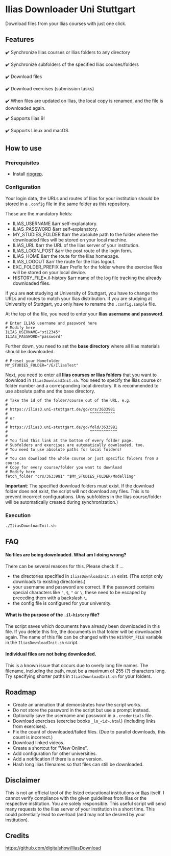 # Ilias Downloader Uni Stuttgart

Download files from your Ilias courses with just one click.

## Features

:heavy_check_mark: Synchronize Ilias courses or Ilias folders to any directory

:heavy_check_mark: Synchronize subfolders of the specified Ilias courses/folders

:heavy_check_mark: Download files

:heavy_check_mark: Download exercises (submission tasks)

:heavy_check_mark: When files are updated on Ilias, the local copy is renamed, and the file is downloaded again.

:heavy_check_mark: Supports Ilias 9!

:heavy_check_mark: Supports Linux and macOS.

## How to use

### Prerequisites

- Install [ripgrep](https://github.com/BurntSushi/ripgrep).

### Configuration

Your login data, the URLs and routes of Ilias for your institution should be stored in a `.config` file in the same folder as this repository.

These are the mandatory fields:

- ILIAS_USERNAME &arr self-explanatory.
- ILIAS_PASSWORD &arr self-explanatory.
- MY_STUDIES_FOLDER &arr the absolute path to the folder where the downloaded files will be stored on your local machine.
- ILIAS_URL &arr the URL of the Ilias server of your institution.
- ILIAS_LOGIN_POST &arr the post route of the login form.
- ILIAS_HOME &arr the route for the Ilias homepage.
- ILIAS_LOGOUT &arr the route for the Ilias logout.
- EXC_FOLDER_PREFIX &arr Prefix for the folder where the exercise files will be stored on your local device.
- HISTORY_FILE=.il-history &arr name of the log file tracking the already downloaded files.

If you are **not** studying at University of Stuttgart, you have to change the URLs and routes to match your Ilias distribution.
If you are studying at University of Stuttgart, you only have to rename the `.config.sample` file.

At the top of the file, you need to enter your **Ilias username and password**.

```shell
# Enter ILIAS username and password here
# Modify here
ILIAS_USERNAME="st12345"
ILIAS_PASSWORD="password"
```

Further down, you need to set the **base directory** where all Ilias materials should be downloaded.

```shell
# Preset your Homefolder
MY_STUDIES_FOLDER="/E/IliasTest"
```

Next, you need to enter all **Ilias courses or Ilias folders** that you want to download in `IliasDownloadInit.sh`. You need to specify the Ilias course or folder number and a corresponding local directory. It is recommended to use absolute paths and the base directory.

```shell
# Take the id of the folder/course out of the URL, e.g.
#
# https://ilias3.uni-stuttgart.de/go/crs/3633981
#                                    ^^^^^^^^^^^
# or
#
# https://ilias3.uni-stuttgart.de/go/fold/3633981
#                                    ^^^^^^^^^^^^
#
# You find this link at the bottom of every folder page.
# Subfolders and exercises are automatically downloaded, too.
# You need to use absolute paths for local folders!
#
# You can download the whole course or just specific folders from a course.
# Copy for every course/folder you want to download
# Modify here
fetch_folder "crs/3633981" "$MY_STUDIES_FOLDER/Modelling"
```

**Important**: The specified download folders must exist. If the download folder does not exist, the script will not download any files. This is to prevent incorrect configurations. (Any subfolders in the Ilias course/folder will be automatically created during synchronization.)

### Execution

```sh
./IliasDownloadInit.sh
```

## FAQ

#### No files are being downloaded. What am I doing wrong?

There can be several reasons for this. Please check if ...

- the directories specified in `IliasDownloadInit.sh` exist. (The script only downloads to existing directories.)
- your username and password are correct. If the password contains special characters like `"`, `$`, `"` or `\`, these need to be escaped by preceding them with a backslash `\`.
- the config file is configured for your university.

#### What is the purpose of the `.il-history` file?

The script saves which documents have already been downloaded in this file. If you delete this file, the documents in that folder will be downloaded again.
The name of this file can be changed with the `HISTORY_FILE` variable in the `IliasDownloadInit.sh` script.

#### Individual files are not being downloaded.

This is a known issue that occurs due to overly long file names. The filename, including the path, must be a maximum of 255 (?) characters long. Try specifying shorter paths in `IliasDownloadInit.sh` for your folders.

## Roadmap

- Create an animation that demonstrates how the script works.
- Do not store the password in the script but use a prompt instead.
- Optionally save the username and password in a `.credentials` file.
- Download exercises (exercise books `_lm_<id>.html`) (including links from exercises).
- Fix the count of downloaded/failed files. (Due to parallel downloads, this count is incorrect.)
- Download linked videos.
- Create a shortcut for "View Online".
- Add configuration for other universities.
- Add a notification if there is a new version.
- Hash long Ilias filenames so that files can still be downloaded.

## Disclaimer

This is not an official tool of the listed educational institutions or [Ilias](https://www.ilias.de/) itself. I cannot verify compliance with the given guidelines from Ilias or the respective institution. You are solely responsible. This useful script will send many requests to the Ilias server of your institution in a short time. This could potentially lead to overload (and may not be desired by your institution).

## Credits

https://github.com/digitalshow/IliasDownload
